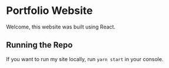 # Portfolio Website
Welcome, this website was built using React.

## Running the Repo
If you want to run my site locally, run `yarn start` in your console.